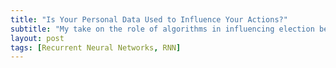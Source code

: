 ```yaml
---
title: "Is Your Personal Data Used to Influence Your Actions?"
subtitle: "My take on the role of algorithms in influencing election behaviour"
layout: post
tags: [Recurrent Neural Networks, RNN]
---
```

